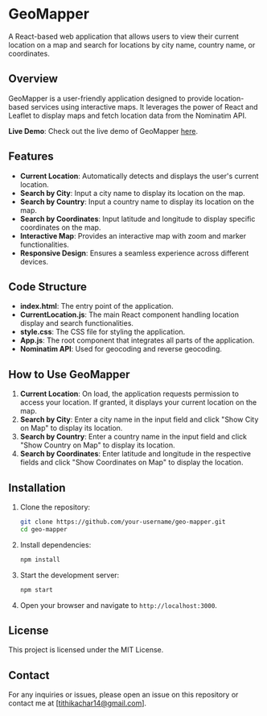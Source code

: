 # GeoMapper

A React-based web application that allows users to view their current location on a map and search for locations by city name, country name, or coordinates.

## Overview

GeoMapper is a user-friendly application designed to provide location-based services using interactive maps. It leverages the power of React and Leaflet to display maps and fetch location data from the Nominatim API.

**Live Demo**: Check out the live demo of GeoMapper [here](https://geo-mapper-neon.vercel.app/).

## Features

- **Current Location**: Automatically detects and displays the user's current location.
- **Search by City**: Input a city name to display its location on the map.
- **Search by Country**: Input a country name to display its location on the map.
- **Search by Coordinates**: Input latitude and longitude to display specific coordinates on the map.
- **Interactive Map**: Provides an interactive map with zoom and marker functionalities.
- **Responsive Design**: Ensures a seamless experience across different devices.

## Code Structure

- **index.html**: The entry point of the application.
- **CurrentLocation.js**: The main React component handling location display and search functionalities.
- **style.css**: The CSS file for styling the application.
- **App.js**: The root component that integrates all parts of the application.
- **Nominatim API**: Used for geocoding and reverse geocoding.

## How to Use GeoMapper

1. **Current Location**: On load, the application requests permission to access your location. If granted, it displays your current location on the map.
2. **Search by City**: Enter a city name in the input field and click "Show City on Map" to display its location.
3. **Search by Country**: Enter a country name in the input field and click "Show Country on Map" to display its location.
4. **Search by Coordinates**: Enter latitude and longitude in the respective fields and click "Show Coordinates on Map" to display the location.

## Installation

1. Clone the repository:
    ```sh
    git clone https://github.com/your-username/geo-mapper.git
    cd geo-mapper
    ```

2. Install dependencies:
    ```sh
    npm install
    ```

3. Start the development server:
    ```sh
    npm start
    ```

4. Open your browser and navigate to `http://localhost:3000`.

## License

This project is licensed under the MIT License.

## Contact

For any inquiries or issues, please open an issue on this repository or contact me at [tithikachar14@gmail.com].
